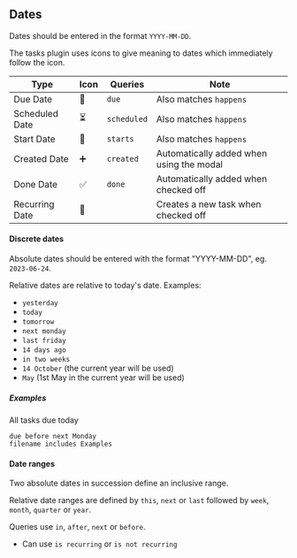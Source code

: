 ## Dates

Dates should be entered in the format `YYYY-MM-DD`. 

The tasks plugin uses icons to give meaning to dates which immediately follow the icon.

|Type|Icon|Queries|Note|
|---|---|---|---|
|Due Date|📅|`due`|Also matches `happens`|
|Scheduled Date|⏳|`scheduled`|Also matches `happens`|
|Start Date|🛫|`starts`|Also matches `happens`|
|Created Date|➕|`created`|Automatically added when using the modal|
|Done Date|✅|`done`|Automatically added when checked off|
|Recurring Date|🔁||Creates a new task when checked off|

#### Discrete dates

Absolute dates should be entered with the format "YYYY-MM-DD", eg. `2023-06-24`.

Relative dates are relative to today's date. Examples:

- `yesterday`
- `today`
- `tomorrow`
- `next monday`
- `last friday`
- `14 days ago`
- `in two weeks`
- `14 October` (the current year will be used)
- `May` (1st May in the current year will be used)

##### Examples

All tasks due today

```tasks
due before next Monday
filename includes Examples
```

#### Date ranges

Two absolute dates in succession define an inclusive range.

Relative date ranges are defined by  `this`, `next` or `last` followed by `week`, `month`, `quarter` or `year`.

Queries use `in`, `after`, `next` or `before`.

- Can use  `is recurring` or `is not recurring`